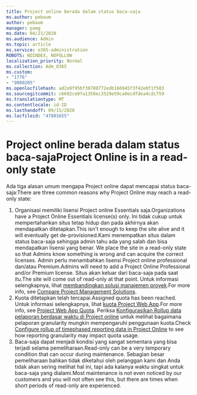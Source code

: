 ```yaml
---
title: Project online berada dalam status baca-saja
ms.author: pebaum
author: pebaum
manager: pamg
ms.date: 04/21/2020
ms.audience: Admin
ms.topic: article
ms.service: o365-administration
ROBOTS: NOINDEX, NOFOLLOW
localization_priority: Normal
ms.collection: Adm_O365
ms.custom:
- "1776"
- "9000205"
ms.openlocfilehash: ad2a9f95bf30708772edb166945f3f42e0f1f503
ms.sourcegitcommit: c6692ce0fa1358ec3529e59ca0ecdfdea4cdc759
ms.translationtype: MT
ms.contentlocale: id-ID
ms.lasthandoff: 09/15/2020
ms.locfileid: "47801655"
---
```

# <a name="project-online-is-in-a-read-only-state"></a><span data-ttu-id="d7043-102">Project online berada dalam status baca-saja</span><span class="sxs-lookup"><span data-stu-id="d7043-102">Project Online is in a read-only state</span></span>

<span data-ttu-id="d7043-103">Ada tiga alasan umum mengapa Project online dapat mencapai status baca-saja:</span><span class="sxs-lookup"><span data-stu-id="d7043-103">There are three common reasons why Project Online may reach a read-only state:</span></span>

1. <span data-ttu-id="d7043-104">Organisasi memiliki lisensi Project online Essentials saja.</span><span class="sxs-lookup"><span data-stu-id="d7043-104">Organizations have a Project Online Essentials license(s) only.</span></span> <span data-ttu-id="d7043-105">Ini tidak cukup untuk mempertahankan situs tetap hidup dan pada akhirnya akan mendapatkan ditetapkan.</span><span class="sxs-lookup"><span data-stu-id="d7043-105">This isn't enough to keep the site alive and it will eventually get de-provisioned.</span></span><span data-ttu-id="d7043-106">Kami menempatkan situs dalam status baca-saja sehingga admin tahu ada yang salah dan bisa mendapatkan lisensi yang benar.</span><span class="sxs-lookup"><span data-stu-id="d7043-106"> We place the site in a read-only state so that Admins know something is wrong and can acquire the correct licenses.</span></span> <span data-ttu-id="d7043-107">Admin perlu menambahkan lisensi Project online professional dan/atau Premium.</span><span class="sxs-lookup"><span data-stu-id="d7043-107">Admins will need to add a Project Online Professional and/or Premium license.</span></span> <span data-ttu-id="d7043-108">Situs akan keluar dari baca-saja pada saat itu.</span><span class="sxs-lookup"><span data-stu-id="d7043-108">The site will come out of read-only at that point.</span></span> <span data-ttu-id="d7043-109">Untuk informasi selengkapnya, lihat [membandingkan solusi manajemen proyek](https://products.office.com/project/compare-microsoft-project-management-software?tab=1).</span><span class="sxs-lookup"><span data-stu-id="d7043-109">For more info, see [Compare Project Management Solutions](https://products.office.com/project/compare-microsoft-project-management-software?tab=1).</span></span>
2. <span data-ttu-id="d7043-110">Kuota ditetapkan telah tercapai.</span><span class="sxs-lookup"><span data-stu-id="d7043-110">Assigned quota has been reached.</span></span> <span data-ttu-id="d7043-111">Untuk informasi selengkapnya, lihat [kuota Project Web App](https://docs.microsoft.com/projectonline/tune-project-online-performance#project-web-app-quota).</span><span class="sxs-lookup"><span data-stu-id="d7043-111">For more info, see [Project Web App Quota](https://docs.microsoft.com/projectonline/tune-project-online-performance#project-web-app-quota).</span></span> <span data-ttu-id="d7043-112">Periksa [Konfigurasikan Rollup data pelaporan berdasar waktu di Project online](https://docs.microsoft.com/ProjectOnline/configure-rollup-of-timephased-reporting-data-in-project-online) untuk melihat bagaimana pelaporan granularity mungkin mempengaruhi penggunaan kuota.</span><span class="sxs-lookup"><span data-stu-id="d7043-112">Check [Configure rollup of timephased reporting data in Project Online](https://docs.microsoft.com/ProjectOnline/configure-rollup-of-timephased-reporting-data-in-project-online) to see how reporting granularity may impact quota usage.</span></span>
3. <span data-ttu-id="d7043-113">Baca-saja dapat menjadi kondisi yang sangat sementara yang bisa terjadi selama pemeliharaan.</span><span class="sxs-lookup"><span data-stu-id="d7043-113">Read-only can be a very temporary condition that can occur during maintenance.</span></span> <span data-ttu-id="d7043-114">Sebagian besar pemeliharaan bahkan tidak diketahui oleh pelanggan kami dan Anda tidak akan sering melihat hal ini, tapi ada kalanya waktu singkat untuk baca-saja yang dialami.</span><span class="sxs-lookup"><span data-stu-id="d7043-114">Most maintenance is not even noticed by our customers and you will not often see this, but there are times when short periods of read-only are experienced.</span></span>
